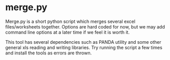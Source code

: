 # merge.py

<p>Merge.py is a short python script which merges several excel files/worksheets together. 
Options are hard coded for now, but we may add command line options at a later time if we feel
it is worth it.</p>

<p>This tool has several dependencies such as PANDA utility and some other general
xls reading and writing libraries. Try running the script a few times and install
the tools as errors are thrown.</p>
